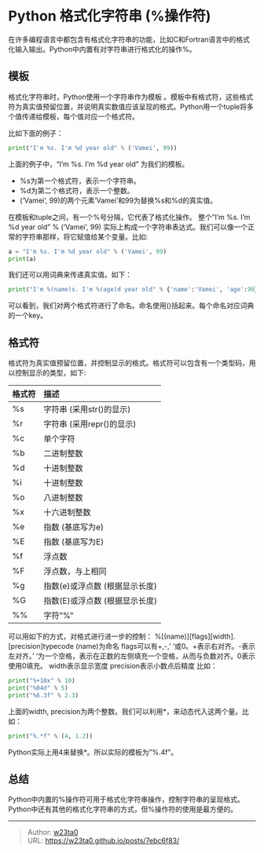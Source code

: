 # Python 格式化字符串 (%操作符)


在许多编程语言中都包含有格式化字符串的功能，比如C和Fortran语言中的格式化输入输出。Python中内置有对字符串进行格式化的操作%。

## 模板
格式化字符串时，Python使用一个字符串作为模板
。模板中有格式符，这些格式符为真实值预留位置，并说明真实数值应该呈现的格式。Python用一个tuple将多个值传递给模板，每个值对应一个格式符。

比如下面的例子：
```python
print("I'm %s. I'm %d year old" % ('Vamei', 99))
```
上面的例子中，“I’m %s. I’m %d year old” 为我们的模板。

- %s为第一个格式符，表示一个字符串。
- %d为第二个格式符，表示一个整数。
- (‘Vamei’, 99)的两个元素’Vamei’和99为替换%s和%d的真实值。

在模板和tuple之间，有一个%号分隔，它代表了格式化操作。
整个”I’m %s. I’m %d year old” % (‘Vamei’, 99) 实际上构成一个字符串表达式。我们可以像一个正常的字符串那样，将它赋值给某个变量。比如:
```python
a = "I'm %s. I'm %d year old" % ('Vamei', 99)
print(a)
```
我们还可以用词典来传递真实值。如下：
```python
print("I'm %(name)s. I'm %(age)d year old" % {'name':'Vamei', 'age':99})
```
可以看到，我们对两个格式符进行了命名。命名使用()括起来。每个命名对应词典的一个key。

## 格式符
格式符为真实值预留位置，并控制显示的格式。格式符可以包含有一个类型码，用以控制显示的类型，如下:

|格式符|描述|
|:--|:--|
|%s |字符串 (采用str()的显示)|
|%r |字符串 (采用repr()的显示)|
|%c |单个字符|
|%b |二进制整数|
|%d |十进制整数|
|%i |十进制整数|
|%o |八进制整数|
|%x |十六进制整数|
|%e |指数 (基底写为e)|
|%E |指数 (基底写为E)|
|%f |浮点数|
|%F |浮点数，与上相同|
|%g |指数(e)或浮点数 (根据显示长度)|
|%G |指数(E)或浮点数 (根据显示长度)|
|%% |字符”%”|

可以用如下的方式，对格式进行进一步的控制： %[(name)][flags][width].[precision]typecode (name)为命名 flags可以有+,-,’ ‘或0。+表示右对齐。-表示左对齐。’ ‘为一个空格，表示在正数的左侧填充一个空格，从而与负数对齐。0表示使用0填充。 width表示显示宽度 precision表示小数点后精度 比如：
```python
print("%+10x" % 10)
print("%04d" % 5)
print("%6.3f" % 2.3)
```
上面的width, precision为两个整数。我们可以利用*，来动态代入这两个量。比如：
```python
print("%.*f" % (4, 1.2))
```
Python实际上用4来替换*。所以实际的模板为”%.4f”。

## 总结
Python中内置的%操作符可用于格式化字符串操作，控制字符串的呈现格式。Python中还有其他的格式化字符串的方式，但%操作符的使用是最方便的。


---

> Author: [w23ta0](https://github.com/w23ta0)  
> URL: https://w23ta0.github.io/posts/7ebc6f83/  

